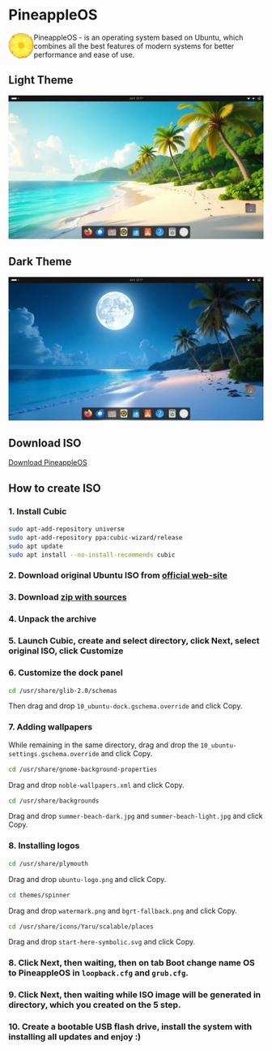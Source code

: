 # PineappleOS

<img align="left" width="50" src="./start-here-symbolic.svg">

PineappleOS - is an operating system based on Ubuntu, which combines all the best features of modern systems for better performance and ease of use.

## Light Theme
![Screenshot](screenshot_light.png) 

## Dark Theme
![Screenshot](screenshot_dark.png)

## Download ISO
[Download PineappleOS](https://drive.google.com/file/d/1wX93hhb2LSHxVCGRBlaAGAg0c4Nj7NVG/view?usp=sharing)

## How to create ISO
### 1. Install Cubic
```bash
sudo apt-add-repository universe
sudo apt-add-repository ppa:cubic-wizard/release
sudo apt update
sudo apt install --no-install-recommends cubic
```
### 2. Download original Ubuntu ISO from [official web-site](https://ubuntu.com/download/desktop)
### 3. Download [zip with sources](https://github.com/VladislavBanitsky/PineappleOS/archive/refs/heads/main.zip)
### 4. Unpack the archive
### 5. Launch Cubic, create and select directory, click Next, select original ISO, click Customize
### 6. Customize the dock panel
```bash
cd /usr/share/glib-2.0/schemas
```
Then drag and drop ```10_ubuntu-dock.gschema.override``` and click Copy.
### 7. Adding wallpapers
While remaining in the same directory, drag and drop the ```10_ubuntu-settings.gschema.override``` and click Copy.
```bash
cd /usr/share/gnome-background-properties
```
Drag and drop ```noble-wallpapers.xml``` and click Copy.
```bash
cd /usr/share/backgrounds
```
Drag and drop ```summer-beach-dark.jpg``` and ```summer-beach-light.jpg``` and click Copy.
### 8. Installing logos
```bash
cd /usr/share/plymouth
```
Drag and drop ```ubuntu-logo.png``` and click Copy.
```bash
cd themes/spinner
```
Drag and drop ```watermark.png``` and ```bgrt-fallback.png``` and click Copy.
```bash
cd /usr/share/icons/Yaru/scalable/places
```
Drag and drop ```start-here-symbolic.svg``` and click Copy.
### 8. Click Next, then waiting, then on tab Boot change name OS to PineappleOS in ```loopback.cfg``` and ```grub.cfg```.
### 9. Click Next, then waiting while ISO image will be generated in directory, which you created on the 5 step.
### 10. Create a bootable USB flash drive, install the system with installing all updates and enjoy :)

